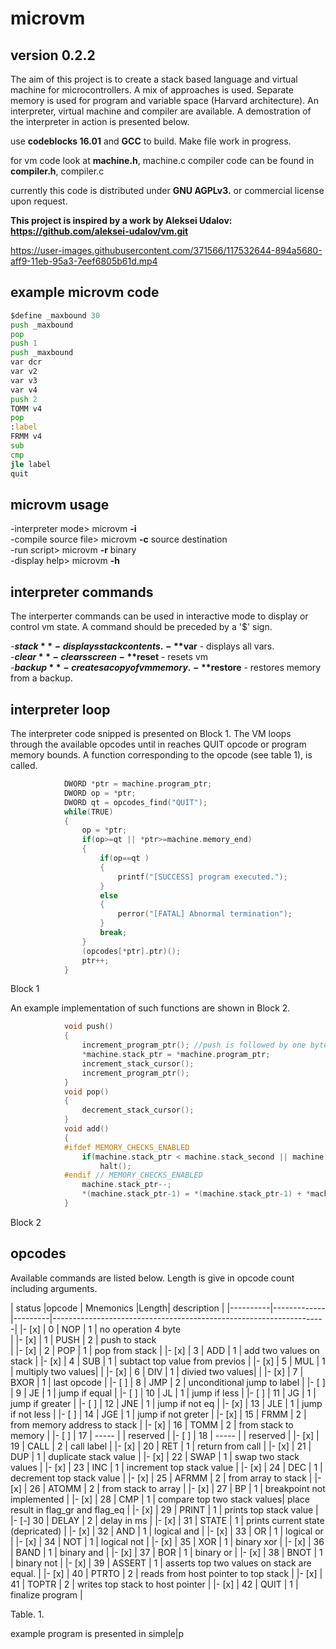 # microvm
## version 0.2.2
The aim of this project is to create a stack based language and virtual machine for microcontrollers. A mix of approaches is used. 
Separate memory is used for program and variable space (Harvard architecture). An interpreter, virtual machine and compiler are available. A demostration of the interpreter in action is presented below.

use **codeblocks 16.01**  and **GCC** to build.  Make file work in progress.

for vm code look at **machine.h**, machine.c
compiler code can be found in **compiler.h**, compiler.c

currently this code is distributed under **GNU AGPLv3.** or commercial license upon request.

**This project is inspired by a work by Aleksei Udalov: https://github.com/aleksei-udalov/vm.git**


https://user-images.githubusercontent.com/371566/117532644-894a5680-aff9-11eb-95a3-7eef6805b61d.mp4

## example microvm code
```asm
$define _maxbound 30
push _maxbound
pop
push 1
push _maxbound
var dcr
var v2
var v3
var v4
push 2
TOMM v4
pop
:label
FRMM v4
sub
cmp
jle label
quit

```
## microvm usage

-interpreter mode>    microvm **-i**              
-compile source file> microvm **-c** source destination             
-run script>          microvm **-r**  binary              
-display help>        microvm **-h**                        
            
## interpreter commands
The interperter commands can be used in interactive mode to display or control vm state. A command should be preceded by a '$' sign.

-**$stack**      - displays stack contents.     
-**$var**        - displays all vars.           
-**$clear**      - clears screen    
-**$reset**      - resets vm        
-**$backup**     - creates a copy of vm memory.                         
-**$restore**       - restores memory from a backup.           


## interpreter loop
The interpreter code snipped is presented on Block 1. The VM loops through the available opcodes until in reaches QUIT opcode or program memory bounds. A function corresponding to the opcode (see table 1), is called.
```C
            DWORD *ptr = machine.program_ptr;
            DWORD op = *ptr;
            DWORD qt = opcodes_find("QUIT");
            while(TRUE)
            {
                op = *ptr;         
                if(op>=qt || *ptr>=machine.memory_end)
                {
                    if(op==qt )
                    {
                        printf("[SUCCESS] program executed.");
                    }
                    else
                    {
                        perror("[FATAL] Abnormal termination");
                    }
                    break;
                }
                (opcodes[*ptr].ptr)();
                ptr++;
            }
```
Block 1

An example implementation of such functions are shown in Block 2.
```C
            void push() 
            {
                increment_program_ptr(); //push is followed by one byte, so increment to skip argument
                *machine.stack_ptr = *machine.program_ptr;
                increment_stack_cursor();
                increment_program_ptr();
            }
            void pop()
            {
                decrement_stack_cursor();
            }
            void add() 
            {
            #ifdef MEMORY_CHECKS_ENABLED
                if(machine.stack_ptr < machine.stack_second || machine.stack_ptr >= machine.stack_end)
                    halt();
            #endif // MEMORY_CHECKS_ENABLED
                machine.stack_ptr--;
                *(machine.stack_ptr-1) = *(machine.stack_ptr-1) + *machine.stack_ptr;
            }
```
Block 2

## opcodes

Available commands are listed below. Length is give in opcode count including arguments.

| status  |opcode |  Mnemonics |Length|                           description                              |
|----------|-------------|---------|--------------------------------------------------------------------|
|- [x] |    0  |  NOP      |   1     | no operation 4 byte <BR>								            |
|- [x] |    1  |  PUSH     |   2     | push to stack  <BR>                                                |
|- [x] |    2  |  POP      |   1     | pop from stack                                                     |
|- [x] |    3  |  ADD      |   1     | add two values on stack                                            |
|- [x] |    4  |  SUB      |   1     | subtact top value from previos                                     |
|- [x] |    5  |  MUL      |   1     | multiply two values|                                               |
|- [x] |    6  |  DIV      |   1     | divied two values|                                                 |
|- [x] |    7  |  BXOR     |   1     | last opcode                                                        |
|- [ ] |    8  |  JMP      |   2     | unconditional jump to label                                        |
|- [ ] |    9  |  JE       |   1     | jump if equal                                                      |
|- [ ] |    10 |  JL       |   1     | jump if less                                                       |
|- [ ] |    11 |  JG       |   1     | jump if greater                                                    |
|- [ ] |    12 |  JNE      |   1     | jump if not eq                                                     |
|- [x] |    13 |  JLE      |   1     | jump if not less                                                   |
|- [ ] |    14 |  JGE      |   1     | jump if not greter                                                 |
|- [x] |    15 |  FRMM     |   2     | from memory address to stack                                       |
|- [x] |    16 |  TOMM     |   2     | from stack to memory                                               |
|- [ ] |    17 |  -----    |         | reserved                                                           |
|- [ ] |    18 |  -----    |         | reserved                                                           |
|- [x] |    19 |  CALL     |   2     | call label                                                         |
|- [x] |    20 |  RET      |   1     | return from call                                                   |
|- [x] |    21 |  DUP      |   1     | duplicate stack value                                              |
|- [x] |    22 |  SWAP     |   1     | swap two stack values                                              |
|- [x] |    23 |  INC      |   1     | increment top stack value                                          |
|- [x] |    24 |  DEC      |   1     | decrement top stack value                                          |
|- [x] |    25 |  AFRMM    |   2     | from array to stack                                                |
|- [x] |    26 |  ATOMM    |   2     | from stack to array                                                |
|- [x] |    27 |  BP       |   1     | breakpoint not implemented                                         |
|- [x] |    28 |  CMP      |   1     | compare top two stack values| place result in flag_gr and flag_eq  |
|- [x] |    29 |  PRINT    |   1     | prints top stack value                                             |
|- [-]     30 |  DELAY    |   2     | delay in ms                                                        |
|- [x] |    31 |  STATE    |   1     | prints current state (depricated)                                  |
|- [x] |    32 |  AND      |   1     | logical and                                                        |
|- [x] |    33 |  OR       |   1     | logical or                                                         |
|- [x] |    34 |  NOT      |   1     | logical not                                                        |
|- [x] |    35 |  XOR      |   1     | binary xor                                                         |
|- [x] |    36 |  BAND     |   1     | binary and                                                         |
|- [x] |    37 |  BOR      |   1     | binary or                                                          |
|- [x] |    38 |  BNOT     |   1     | binary not                                                         |
|- [x] |    39 |  ASSERT   |   1     | asserts top two values on stack are equal.                         |
|- [x] |    40 |  PTRTO    |   2     | reads from host pointer to top stack                               |
|- [x] |    41 |  TOPTR    |   2     | writes top stack to host pointer                                   |
|- [x] |    42 |  QUIT     |   1     | finalize program                                                   |


Table. 1.
      
example program is presented in simple|p
